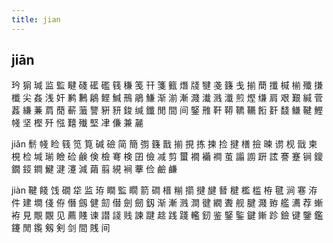 ```yaml
---
title: jian
---
```


## jiān
玪
猏
瑊
监
監
睷
碊
礷
礛
篯
稴
笺
幵
箋
籈
熸
牋
犍
戔
籛
戋
揃
蕳
攕
椷
椾
殲
搛
櫼
尖
姦
浅
奸
鹣
鶼
鵳
鲣
鰔
鳽
鵑
鰜
渐
湔
漸
濺
瀐
溅
瀸
煎
熞
缣
肩
艰
艱
緘
菅
葌
縑
蒹
菺
蕑
蔪
虃
譼
豣
豜
鋑
缄
鑯
閒
間
间
鋻
雃
靬
鞯
韀
韉
餰
姧
馢
鳒
鞬
鰹
帴
坚
樫
歼
惤
囏
殱
堅
冿
傔
兼
麉












jiǎn
鬋
帴
睑
篯
笕
筧
碱
礆
简
簡
彅
籛
戬
揃
挸
拣
揀
捡
揵
橏
撿
暕
谫
枧
戩
柬
梘
检
堿
瑐
瞼
硷
鹸
倹
檢
弿
検
囝
儉
减
剪
蠒
襉
襺
襇
茧
譾
謭
趼
詃
謇
蹇
锏
鎫
鐗
鋄
鐧
鰎
湕
瀽
減
繭
翦
絸
裥
藆
俭
鹼
鹻
























jiàn
鞬
餞
饯
礀
牮
监
珔
瞷
監
瞯
箭
磵
榗
糋
擶
揵
旔
朁
楗
檻
槛
栫
毽
涧
寋
洊
件
建
墹
俴
侟
僭
劔
健
劎
僣
劍
劒
釼
渐
漸
溅
澗
徤
繝
聻
舰
腱
濺
臶
艦
瀳
荐
螹
袸
見
覸
覵
见
薦
賤
谏
譛
諓
贱
諫
踺
趝
践
踐
轞
釰
鉴
鋻
鍳
鍵
鏩
跈
鐱
键
鑒
鑑
鑳
閒
鑬
剱
剣
剑
間
賎
间
